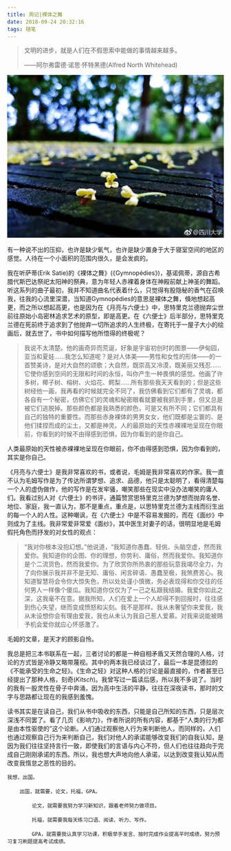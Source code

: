 ```yaml
---
title: 周记|裸体之舞
date: 2018-09-24 20:32:16
tags: 随笔
---
```


> 文明的进步，就是人们在不假思索中能做的事情越来越多。
>
> ——阿尔弗雷德·诺思·怀特黑德(Alfred North Whitehead)

![week6-1](https://raw.githubusercontent.com/Shiyuang-scu/blog_img/master/week6-1.JPG)
<!--more-->
有一种说不出的压抑，也许是缺少氧气，也许是缺少置身于大于寝室空间的地区的感觉。人待在一个小面积的范围内很久，是会发疯的。

我在听萨蒂(Erik Satie)的《裸体之舞》(《Gymnopédies》)，基诺佩蒂，源自古希腊代斯巴达祭祀太阳神的祭典，意为年轻人赤裸着身体在神殿前献上神圣的舞蹈。听这系列的曲子最初，我并不知道曲名代表着什么，只觉得有股隐秘的香气在召唤我，往我的心流里深潜，当知道Gymnopédies的意思是裸体之舞，倏地想起高更，而之所以想起高更，也是因为在《月亮与六便士》中，思特里克兰德抛弃尘世前往原始小岛密林追求艺术的原型，即是高更。在《六便士》后半部分，思特里克兰德在死前终于追求到了他抛弃一切所追求的人生终极，在寄托于一屋子大小的绘画后，就去世了，书中如何描写他所悟得的终极呢？

> 我说不太清楚。他的画奇异而荒诞，好象是宇宙初创时的图景——伊甸园，亚当和夏娃……我怎么知道呢？是对人体美——男性和女性的形体——的一首赞美诗，是对大自然的颂歌；大自然，既崇高又冷漠，既美丽又残忍……它使你感到空间的无限和时间的永恒，叫你产生一种畏惧的感觉。他画了许多树，椰子树、榕树、火焰花、鳄梨……所有那些我天天看到的；但是这些树经他一画，我再看的时候就完全不同了，我仿佛看到它们都有了灵魂，都各自有一个秘密，仿佛它们的灵魂和秘密眼看就要被我抓到手里，但又总是被它们逃脱掉。那些颜色都是我熟悉的颜色，可是又有所不同；它们都具有自己的独特的重要性。而那些赤身裸体的男男女女，他们既都是尘寰的、是他们揉捏而成的尘土，又都是神灵。人的最原始的天性赤裸裸地呈现在你眼前，你看到的时候不由得感到恐惧，因为你看到的是你自己。

人类最原始的天性被赤裸裸地呈现在你眼前，你不由得感到恐惧，因为你看到的，其实是你自己。

《月亮与六便士》是我非常喜欢的书，或者说，毛姆是我非常喜欢的作家。我一直不认为毛姆写作是为了传达所谓梦想、追求、品德，他只是太聪明了，看得清楚每一个人的虚伪做作，他的写作是在发牢骚，嘲笑那些在现实中没办法嘲笑的庸人们。我看过别人对《六便士》的书评，通篇赞赏思特里克兰德为梦想而抛弃名誉、地位、家庭，我一直认为，那不是重点，重点是，以思特里克兰德为主线而衍生出的每一个人的人性。这种嘲讽，在《六便士》中是不容易发掘的，而在《面纱》中则成为了主线。我非常爱非常爱《面纱》，其中医生对妻子的话，很明显地是毛姆假托角色而抒发的对女性的观点：

> “我对你根本没抱幻想。”他说道，“我知道你愚蠢、轻佻、头脑空虚，然而我爱你。我知道你的企图、你的理想，你势利、庸俗，然而我爱你。我知道你是个二流货色，然而我爱你。为了欣赏你所热衷的那些玩意我竭尽全力，为了向你展示我并非不是无知、庸俗、闲言碎语、愚蠢至极，我煞费苦心。我知道智慧将会令你大惊失色，所以处处谨小慎微，务必表现得和你交往的任何男人一样像个傻瓜。我知道你仅仅为了一己之私跟我结婚。我爱你如此之深，这我毫不在意。据我所知，人们在爱上一个人却得不到回报时，往往感到伤心失望，继而变成愤怒和尖刻。我不是那样。我从未奢望你来爱我，我从未设想你会有理由爱我，我也从未认为我自己惹人爱慕。对我来说能被赐予机会爱你就应心怀感激了。

毛姆的文章，是天才的顾影自怜。

我总是把三本书联系在一起，三者讨论的都是一种自相矛盾又天然合理的人格，讨论的方式皆是冷静又略带蔑视。其中的两本我已经谈过了，最后一本是昆德拉的《不能承受的生命之轻》。《生命之轻》对这种人格的讨论是最直接的，作者甚至已经提出了那种人格，刻奇(*Kitsch*)。我曾写过一篇读后感，所以我不多说了。当时的我有一股灵性在骨子中奔涌，因为高中生活的平静，往往在深夜读书，那时的文字与思路都让现在的我感到羞愧。

读书其实是在读自己，我们从书中吸收的东西，只能是自己所知的东西，只是层次深浅不同罢了。看了几页《影响力》，作者所说的所有内容，都基于“人类的行为都是由本性驱使的”这个论断。人们通过观察他人行为来判断他人，而同样的，人们也通过观察自己行为来判断自己，我们对他人的承诺能够改变我们的自我认知，是因为我们往往坚持言行一致，即使我们的言语与内心不符，但人们也往往趋向于完成自己刚刚承诺的东西。所以，我也想大声地向他人承诺，以达到改变我认知从而改变我惰怠之恶性的目的。

```
我想，出国。

	出国，就需要，论文，托福，GPA。

		论文，就需要我努力学习新知识，跟着老师努力做项目。

		托福，就需要我每天练习口语、阅读、听力、写作。

		GPA，就需要我认真学习功课，积极举手发言、按时完成作业提高平时成绩，努力预习复习刷题提高考试成绩。

```

